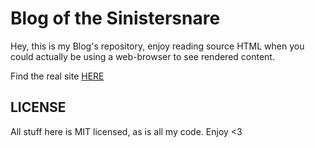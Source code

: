 # Blog of the Sinistersnare #

Hey, this is my Blog's repository,
enjoy reading source HTML when you could actually be using a web-browser to see rendered content.

Find the real site [HERE](https://drs.is)


## LICENSE ##

All stuff here is MIT licensed, as is all my code. Enjoy <3
